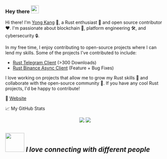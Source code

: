 ### Hey there <img src="https://media.giphy.com/media/hvRJCLFzcasrR4ia7z/giphy.gif" width="25px">



Hi there! I'm [Yong Kang](https://www.linkedin.com/in/chiayong-eth/) 👋, a Rust enthusiast 🦀 and open source contributor ❤️. 
I'm passionate about blockchain 💱, platform engineering 🛠️, and cybersecurity 🔒.

In my free time, I enjoy contributing to open-source projects where I can lend my skills. Some of the projects I've contributed to include:
- [Rust Telegram Client]([url](https://crates.io/crates/rustygram)) (>300 Downloads)
- [Rust Binance Async Client]([url](https://github.com/Igosuki/binance-rs-async)) (Feature + Bug Fixes)

I love working on projects that allow me to grow my Rust skills 🚀 and collaborate with the open-source community 🤝. If you have any cool Rust projects, I'd be happy to contribute! 

💬 [Website](https://yong-kang.super.site/)


📈 My GitHub Stats


<p align="center">
  
  <img src="https://github-readme-stats.vercel.app/api?username=ExtremelySunnyYK&hide_title=true&show_icons=true&theme=dracula&line_height=24&card_width=120">
  <img src="https://github-readme-stats.vercel.app/api/top-langs/?username=ExtremelySunnyYK&count_private=true&theme=dracula&line_height=32&layout=compact&hide=SCSS,html,javascript,css,java,shell&card_width=250">

</p>



<img src="https://media.giphy.com/media/LnQjpWaON8nhr21vNW/giphy.gif" width="60"/> <em><b>I love connecting with different people</b></em>
---
